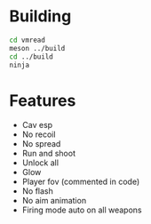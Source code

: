 # Building
  ```bash
cd vmread  
meson ../build
cd ../build
ninja
  ```
# Features
* Cav esp
* No recoil
* No spread
* Run and shoot
* Unlock all
* Glow
* Player fov (commented in code)
* No flash
* No aim animation
* Firing mode auto on all weapons